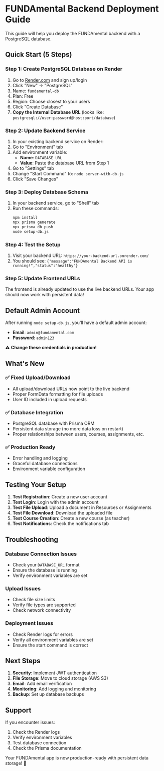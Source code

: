 # FUNDAmental Backend Deployment Guide

This guide will help you deploy the FUNDAmental backend with a PostgreSQL database.

## Quick Start (5 Steps)

### Step 1: Create PostgreSQL Database on Render

1. Go to [Render.com](https://render.com) and sign up/login
2. Click "New" → "PostgreSQL"
3. Name: `fundamental-db`
4. Plan: Free
5. Region: Choose closest to your users
6. Click "Create Database"
7. **Copy the Internal Database URL** (looks like: `postgresql://user:password@host:port/database`)

### Step 2: Update Backend Service

1. In your existing backend service on Render:
2. Go to "Environment" tab
3. Add environment variable:
   - **Name**: `DATABASE_URL`
   - **Value**: Paste the database URL from Step 1
4. Go to "Settings" tab
5. Change "Start Command" to: `node server-with-db.js`
6. Click "Save Changes"

### Step 3: Deploy Database Schema

1. In your backend service, go to "Shell" tab
2. Run these commands:
   ```bash
   npm install
   npx prisma generate
   npx prisma db push
   node setup-db.js
   ```

### Step 4: Test the Setup

1. Visit your backend URL: `https://your-backend-url.onrender.com/`
2. You should see: `{"message":"FUNDAmental Backend API is running!","status":"healthy"}`

### Step 5: Update Frontend URLs

The frontend is already updated to use the live backend URLs. Your app should now work with persistent data!

## Default Admin Account

After running `node setup-db.js`, you'll have a default admin account:
- **Email**: `admin@fundamental.com`
- **Password**: `admin123`

⚠️ **Change these credentials in production!**

## What's New

### ✅ Fixed Upload/Download
- All upload/download URLs now point to the live backend
- Proper FormData formatting for file uploads
- User ID included in upload requests

### ✅ Database Integration
- PostgreSQL database with Prisma ORM
- Persistent data storage (no more data loss on restart)
- Proper relationships between users, courses, assignments, etc.

### ✅ Production Ready
- Error handling and logging
- Graceful database connections
- Environment variable configuration

## Testing Your Setup

1. **Test Registration**: Create a new user account
2. **Test Login**: Login with the admin account
3. **Test File Upload**: Upload a document in Resources or Assignments
4. **Test File Download**: Download the uploaded file
5. **Test Course Creation**: Create a new course (as teacher)
6. **Test Notifications**: Check the notifications tab

## Troubleshooting

### Database Connection Issues
- Check your `DATABASE_URL` format
- Ensure the database is running
- Verify environment variables are set

### Upload Issues
- Check file size limits
- Verify file types are supported
- Check network connectivity

### Deployment Issues
- Check Render logs for errors
- Verify all environment variables are set
- Ensure the start command is correct

## Next Steps

1. **Security**: Implement JWT authentication
2. **File Storage**: Move to cloud storage (AWS S3)
3. **Email**: Add email verification
4. **Monitoring**: Add logging and monitoring
5. **Backup**: Set up database backups

## Support

If you encounter issues:
1. Check the Render logs
2. Verify environment variables
3. Test database connection
4. Check the Prisma documentation

Your FUNDAmental app is now production-ready with persistent data storage! 🎉 